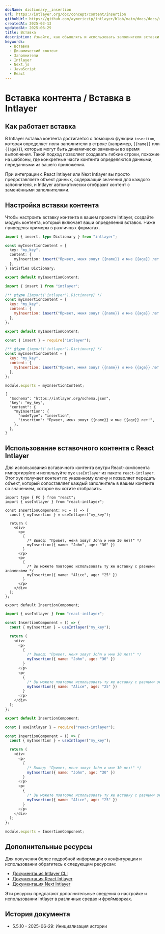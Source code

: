 ```yaml
---
docName: dictionary__insertion
url: https://intlayer.org/doc/concept/content/insertion
githubUrl: https://github.com/aymericzip/intlayer/blob/main/docs/docs/ru/dictionary/insertion.md
createdAt: 2025-03-13
updatedAt: 2025-06-29
title: Вставка
description: Узнайте, как объявлять и использовать заполнители вставки в вашем контенте. Эта документация проведет вас через шаги динамической вставки значений в заранее определённые структуры контента.
keywords:
  - Вставка
  - Динамический контент
  - Заполнители
  - Intlayer
  - Next.js
  - JavaScript
  - React
---
```


# Вставка контента / Вставка в Intlayer

## Как работает вставка

В Intlayer вставка контента достигается с помощью функции `insertion`, которая определяет поля-заполнители в строке (например, `{{name}}` или `{{age}}`), которые могут быть динамически заменены во время выполнения. Такой подход позволяет создавать гибкие строки, похожие на шаблоны, где конкретные части контента определяются данными, переданными из вашего приложения.

При интеграции с React Intlayer или Next Intlayer вы просто предоставляете объект данных, содержащий значения для каждого заполнителя, и Intlayer автоматически отобразит контент с заменёнными заполнителями.

## Настройка вставки контента

Чтобы настроить вставку контента в вашем проекте Intlayer, создайте модуль контента, который включает ваши определения вставок. Ниже приведены примеры в различных форматах.

```typescript fileName="**/*.content.ts" contentDeclarationFormat="typescript"
import { insert, type Dictionary } from "intlayer";

const myInsertionContent = {
  key: "my_key",
  content: {
    myInsertion: insert("Привет, меня зовут {{name}} и мне {{age}} лет!"),
  },
} satisfies Dictionary;

export default myInsertionContent;
```

```javascript fileName="**/*.content.mjs" contentDeclarationFormat="esm"
import { insert } from "intlayer";

/** @type {import('intlayer').Dictionary} */
const myInsertionContent = {
  key: "my_key",
  content: {
    myInsertion: insert("Привет, меня зовут {{name}} и мне {{age}} лет!"),
  },
};

export default myInsertionContent;
```

```javascript fileName="**/*.content.cjs" contentDeclarationFormat="commonjs"
const { insert } = require("intlayer");

/** @type {import('intlayer').Dictionary} */
const myInsertionContent = {
  key: "my_key",
  content: {
    myInsertion: insert("Привет, меня зовут {{name}} и мне {{age}} лет!"),
  },
};

module.exports = myInsertionContent;
```

```json5 fileName="**/*.content.json" contentDeclarationFormat="json"
{
  "$schema": "https://intlayer.org/schema.json",
  "key": "my_key",
  "content": {
    "myInsertion": {
      "nodeType": "insertion",
      "insertion": "Привет, меня зовут {{name}} и мне {{age}} лет!",
    },
  },
}
```

## Использование вставочного контента с React Intlayer

Для использования вставочного контента внутри React-компонента импортируйте и используйте хук `useIntlayer` из пакета `react-intlayer`. Этот хук получает контент по указанному ключу и позволяет передать объект, который сопоставляет каждый заполнитель в вашем контенте со значением, которое вы хотите отобразить.

```tsx fileName="**/*.tsx" codeFormat="typescript"
import type { FC } from "react";
import { useIntlayer } from "react-intlayer";

const InsertionComponent: FC = () => {
  const { myInsertion } = useIntlayer("my_key");

  return (
    <div>
      <p>
        {
          /* Вывод: "Привет, меня зовут John и мне 30 лет!" */
          myInsertion({ name: "John", age: "30" })
        }
      </p>
      <p>
        {
          /* Вы можете повторно использовать ту же вставку с разными значениями */
          myInsertion({ name: "Alice", age: "25" })
        }
      </p>
    </div>
  );
};

export default InsertionComponent;
```

```javascript fileName="**/*.mjx" codeFormat="esm"
import { useIntlayer } from "react-intlayer";

const InsertionComponent = () => {
  const { myInsertion } = useIntlayer("my_key");

  return (
    <div>
      <p>
        {
          /* Вывод: "Привет, меня зовут John и мне 30 лет!" */
          myInsertion({ name: "John", age: "30" })
        }
      </p>
      <p>
        {
          /* Вы можете повторно использовать ту же вставку с разными значениями */
          myInsertion({ name: "Alice", age: "25" })
        }
      </p>
    </div>
  );
};

export default InsertionComponent;
```

```javascript fileName="**/*.cjs" codeFormat="commonjs"
const { useIntlayer } = require("react-intlayer");

const InsertionComponent = () => {
  const { myInsertion } = useIntlayer("my_key");

  return (
    <div>
      <p>
        {
          /* Вывод: "Привет, меня зовут John и мне 30 лет!" */
          myInsertion({ name: "John", age: "30" })
        }
      </p>
      <p>
        {
          /* Вы можете повторно использовать ту же вставку с разными значениями */
          myInsertion({ name: "Alice", age: "25" })
        }
      </p>
    </div>
  );
};

module.exports = InsertionComponent;
```

## Дополнительные ресурсы

Для получения более подробной информации о конфигурации и использовании обратитесь к следующим ресурсам:

- [Документация Intlayer CLI](https://github.com/aymericzip/intlayer/blob/main/docs/docs/ru/intlayer_cli.md)
- [Документация React Intlayer](https://github.com/aymericzip/intlayer/blob/main/docs/docs/ru/intlayer_with_create_react_app.md)
- [Документация Next Intlayer](https://github.com/aymericzip/intlayer/blob/main/docs/docs/ru/intlayer_with_nextjs_15.md)

Эти ресурсы предлагают дополнительные сведения о настройке и использовании Intlayer в различных средах и фреймворках.

## История документа

- 5.5.10 - 2025-06-29: Инициализация истории

